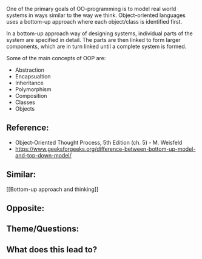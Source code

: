 One of the primary goals of OO-programming is to model real world systems in ways similar to the way we think.  Object-oriented languages uses a bottom-up approach where each object/class is identified first.

In a bottom-up approach way of designing systems, individual parts of the system are specified in detail. The parts are then linked to form larger components, which are in turn linked until a complete system is formed.

Some of the main concepts of OOP are:

- Abstraction
- Encapsualtion
- Inheritance
- Polymorphism 
- Composition
- Classes 
- Objects

## Reference:
- Object-Oriented Thought Process, 5th Edition (ch. 5) - M. Weisfeld
- https://www.geeksforgeeks.org/difference-between-bottom-up-model-and-top-down-model/

## Similar:
[[Bottom-up approach and thinking]]

## Opposite:

## Theme/Questions:

## What does this lead to?